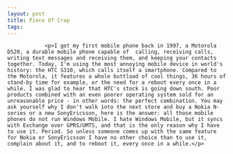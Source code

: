 ```yaml
---
layout: post
title: Piece Of Crap
tags:
---
```



                <p>I got my first mobile phone back in 1997, a Motorola D520, a durable mobile phone capable of  calling, receiving calls, writing text messages and receiving them, and keeping your contacts together. Today, I'm using the most annoying mobile device in world's history: the HTC S310, which calls itself a smartphone. Compared to the Motorola, it features a whole buttload of cool things, 36 hours of stand-by time for example, or the need for a reboot every once in a while. I was glad to hear that HTC's stock is going down south. Poor products combined with an even poorer operating system sold for an unreasonable price - in other words: the perfect combination. You may ask yourself why I don't walk into the next store and buy a Nokia N-series or a new SonyEricsson, here is the answer: all those mobile phones do not run Windows Mobile. I hate Windows Mobile, but it syncs with Exchange over GPRS/UMTS, and that is the only reason why I have to use it. Period. So unless someone comes up with the same feature for Nokia or SonyEricsson I have no other choice than to use it, complain about it, and to reboot it, every once in a while.</p>
